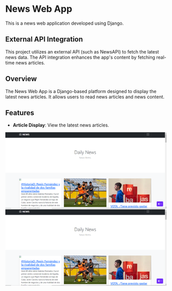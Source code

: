 <h1>News Web App</h1>

<p>This is a news web application developed using Django.</p>

## External API Integration

This project utilizes an external API (such as NewsAPI) to fetch the latest news data. The API integration enhances the app's content by fetching real-time news articles.

## Overview

The News Web App is a Django-based platform designed to display the latest news articles. It allows users to read news articles and news content.

## Features

- **Article Display**: View the latest news articles.

![Image Alt Text](Screenshot241.png)
<img src="Screenshot241.png"></img>
